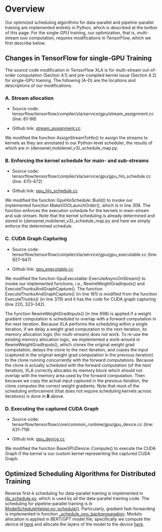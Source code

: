 # Overview

Our optimized scheduling algorithms for data-parallel and pipeline-parallel training are implemented entirely in Python, which is described at the botton of this page.
For the single-GPU training, our optimization, that is, multi-stream ooo computation, requires modifications in TensorFlow, which we first describe below.

## Changes in TensorFlow for single-GPU Training

The source code modification in TensorFlow XLA is for multi-stream out-of-order computation (Section 4.1) and pre-compiled kernel issue (Section 4.2) for single-GPU training. The following (A–D) are the locations and descriptions of our modifications.

### A. Stream allocation

 * Source code: tensorflow/tensorflow/compiler/xla/service/gpu/stream_assignment.cc (line: 81–96)

* Github link: [stream_assignment.cc](https://github.com/mlsys-seo/ooo-backprop/blob/b5a535559267db1527bd7b413195d22d6faed3a6/tensorflow/tensorflow/compiler/xla/service/gpu/stream_assignment.cc#L81)

We modified the function AssignStreamToHlo() to assign the streams to kernels as they are annotated in our Python-level scheduler, the results of which are in {densenet,mobilenet_v3}_schedule_map.py.



### B. Enforcing the kernel schedule for main- and sub-streams
* Source code: tensorflow/tensorflow/compiler/xla/service/gpu/gpu_hlo_schedule.cc (line: 470–472)

* Github link: [gpu_hlo_schedule.cc](https://github.com/mlsys-seo/ooo-backprop/blob/b5a535559267db1527bd7b413195d22d6faed3a6/tensorflow/tensorflow/compiler/xla/service/gpu/gpu_hlo_schedule.cc#L471)

We modified the function GpuHloSchedule::Build() to invoke our implemented function MakeOOOLaunchOrder(), which is in line 308. The function enforces the execution schedule for the kernels in main-stream and sub-stream. Note that the kernel scheduling is already determined and stored in {densenet,mobilenet_v3}_schedule_map.py and here we simply enforce the determined schedule.




### C. CUDA Graph Capturing
* Source code: tensorflow/tensorflow/compiler/xla/service/gpu/gpu_executable.cc (line: 927–947)

* Github link: [gpu_executable.cc](https://github.com/mlsys-seo/ooo-backprop/blob/9297229f2d8ef1ebf28a507ab38d16e28639f32d/tensorflow/tensorflow/compiler/xla/service/gpu/gpu_executable.cc#L927)


We modified the function GpuExecutable::ExecuteAsyncOnStream() to invoke our implemented functions, i.e., RewireWeightGradInputs() and ExecuteThunksAndGraphCapture(). The function ExecuteThunksAndGraphCapture() (in line 161) is modified from the function ExecuteThunks() (in line 379) and it has the code for CUDA graph capturing (line 220, 323–342). 

The function RewireWeightGradInputs() (in line 698) is applied if a weight gradient computation is scheduled to overlap with a forward computation in the next iteration. Because XLA performs the scheduling within a single iteration, if we delay a weight grad computation to the next iteration, its memory allocation logic (for multi-stream) does not work. To re-use the existing memory allocation logic, we implemented a work-around in RewireWeightGradInputs(), which clones the original weight grad computation, delays the clone to the next iteration, and copies the input (captured in the original weight grad computation in the previous iteration) to the clone running concurrently with the forward computations. Because the clone is actually scheduled with the forward computation (of the next iteration), XLA correctly allocates its memory block which should not overlap with the memory area used by the forward computation. Then because we copy the actual input captured in the previous iteration, the clone computes the correct weight gradients. Note that most of the scheduling enforcement (that does not require scheduling kernels across iterations) is done in **B** above.



### D. Executing the captured CUDA Graph
* Source code: tensorflow/tensorflow/core/common_runtime/gpu/gpu_device.cc (line: 631–719)

* GIthub link: [gpu_device.cc](https://github.com/mlsys-seo/ooo-backprop/blob/9297229f2d8ef1ebf28a507ab38d16e28639f32d/tensorflow/tensorflow/core/common_runtime/gpu/gpu_device.cc#L631)

We modified the function BaseGPUDevice::Compute() to execute the CUDA Graph if the kernel is our custom kernel representing the captured CUDA Graph.


## Optimized Scheduling Algorithms for Distributed Training

Reverse first-k scheduling for data-parallel training is implemented in [dp_schedule.py](https://github.com/mlsys-seo/ooo-backprop/blob/1838adf5e780105ff17223b83d95bdc8af34adb2/expr/data_par/code/OOO_backprop/dp_schedule.py#L179), which is used by all the data-parallel training code.
The scheduling for pipeline-parallel training is in [ModelScheduleHelper.py::schedule()](https://github.com/mlsys-seo/ooo-backprop/blob/396caa1a68738884af6a2199ca91bf4681043c93/expr/pipe_par/code/OOO_backprop/schedule/ModelScheduleHelper.py#L32). Particularly, gradient fast-forwarding is implemented in function [\_schedule_ooo_backpropagation](https://github.com/mlsys-seo/ooo-backprop/blob/396caa1a68738884af6a2199ca91bf4681043c93/expr/pipe_par/code/OOO_backprop/schedule/ModelScheduleHelper.py#L277). 
Modulo allocation is applied in BERT/GPT model file; specifically we compute the device id [here](https://github.com/mlsys-seo/ooo-backprop/blob/396caa1a68738884af6a2199ca91bf4681043c93/expr/pipe_par/code/OOO_backprop/modeling.py#L867) and allocate the layers of the model to the device [here](https://github.com/mlsys-seo/ooo-backprop/blob/396caa1a68738884af6a2199ca91bf4681043c93/expr/pipe_par/code/OOO_backprop/modeling.py#L874).

